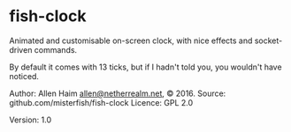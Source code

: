 # fish-clock
Animated and customisable on-screen clock, with nice effects and socket-driven commands.

By default it comes with 13 ticks, but if I hadn't told you, you wouldn't
have noticed.

Author: Allen Haim <allen@netherrealm.net>, © 2016.
Source: github.com/misterfish/fish-clock
Licence: GPL 2.0

Version: 1.0
